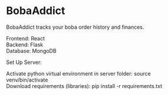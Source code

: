 # BobaAddict
BobaAddict tracks your boba order history and finances.

Frontend: React \
Backend: Flask \
Database: MongoDB

Set Up Server:

Activate python virtual environment in server folder: source venv/bin/activate \
Download requirements (libraries): pip install -r requirements.txt
